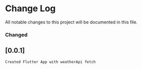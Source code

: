 # Change Log
All notable changes to this project will be documented in this file.


### Changed

## [0.0.1]
    Created Flutter App with weatherApi fetch